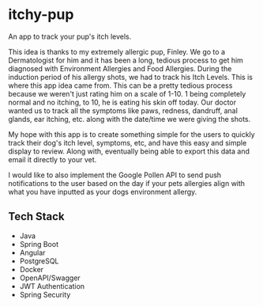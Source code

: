 # itchy-pup
An app to track your pup's itch levels.

This idea is thanks to my extremely allergic pup, Finley.
We go to a Dermatologist for him and it has been a long, tedious process to get him diagnosed with Environment Allergies and Food Allergies.
During the induction period of his allergy shots, we had to track his Itch Levels. This is where this app idea came from. This can be a pretty 
tedious process because we weren't just rating him on a scale of 1-10. 1 being completely normal and no itching, to 10, he is eating his skin off today.
Our doctor wanted us to track all the symptoms like paws, redness, dandruff, anal glands, ear itching, etc. along with the date/time we were giving the shots.

My hope with this app is to create something simple for the users to quickly track their dog's itch level, symptoms, etc, and have this easy and simple display to
review. Along with, eventually being able to export this data and email it directly to your vet.

I would like to also implement the Google Pollen API to send push notifications to the user based on the day if your pets allergies align with what you have inputted as your dogs environment allergy.

## Tech Stack
- Java
- Spring Boot
- Angular
- PostgreSQL
- Docker
- OpenAPI/Swagger
- JWT Authentication
- Spring Security   

